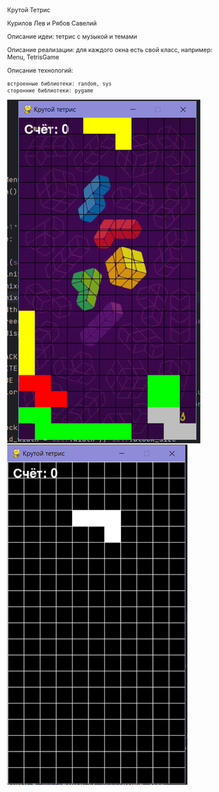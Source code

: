 Крутой Тетрис

Курилов Лев и Рябов Савелий

Описание идеи: тетрис с музыкой и темами

Описание реализации: для каждого окна есть свой класс, например: Menu, TetrisGame

Описание технологий:

    встроенные библиотеки: random, sys
    сторонние библиотеки: pygame

![img.png](image/img.png)
![img_1.png](image/img_1.png)